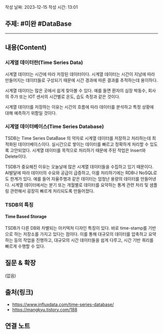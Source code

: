작성 날짜: 2023-12-15
작성 시간: 13:01

## 주제: #미완 #DataBase 

----
## 내용(Content)

### 시계열 데이터란(Time Series Data)
시계열 데이터는 시간에 따라 저장된 데이터이다. 시계열 데이터는 시간이 지남에 따라 만들어지는 데이터들로 구성되기 때문에 시간 경과에 따른 결과를 추적하는데 용이하다.

시계열 데이터는 많은 곳에서 쉽게 찾아볼 수 있다. 예를 들면 환자의 심장 박동수, 회사의 주가 또는 IOT 센서의 시간별로 온도, 습도 측정과 같은 것이다.

시계열 데이터를 저장하는 이유는 시간의 흐름에 따라 데이터를 분석하고 특정 상황에 대해 예측하기 위함일 것이다.


### 시계열 데이터베이스(Time Series Database)
TSDB는 Time Series DataBase 의 약자로 시계열 데이터를 저장하고 처리하는데 최적화된 데이터베이스이다. 실시간으로 쌓이는 데이터를 빠르고 정확하게 처리할 수 있도록 고안되었다. 시계열 데이터를 목적으로 처리하기 때문에 주된 작업은 Insert와 Delete이다.

TSDB가 중요해진 이유는 오늘날에 많은 시계열 데이터들을 수집하고 있기 때문이다.  AI발달에 따라 데이터의 수요와 공급이 급증하고, 이를 처리하기에는 RDB나 NoSQL로도 한계가 있다.
예를 들어 자율주행과 같은 데이터는 엄청난 용량의 데이터를 만들어낸다.  시계열 데이터에서는 분기 또는 개월별로 데이터를 요약하는 통계 관련 처리 및 샘플링 관련해서 굉장히 빠르게 처리되도록 만들어졌다.


### TSDB의 특징

#### Time Based Storage
TSDB가 다른 DB와 차별되는 아키텍처 디자인 특징이 있다. 바로 time-stamp를 기반으로 하는 저장소를 가지고 있다는 점이다. 이를 통해 대규모의 데이터를 압축하고 요약하는 등의 작업을 진행하고, 대규모의 시간 데이터들을 쉽게 다루고, 시간 기반 쿼리를 빠르게 수행할 수 있다.








## 질문 & 확장

(없음)

## 출처(링크)
- https://www.influxdata.com/time-series-database/
- https://mangkyu.tistory.com/188

## 연결 노트










